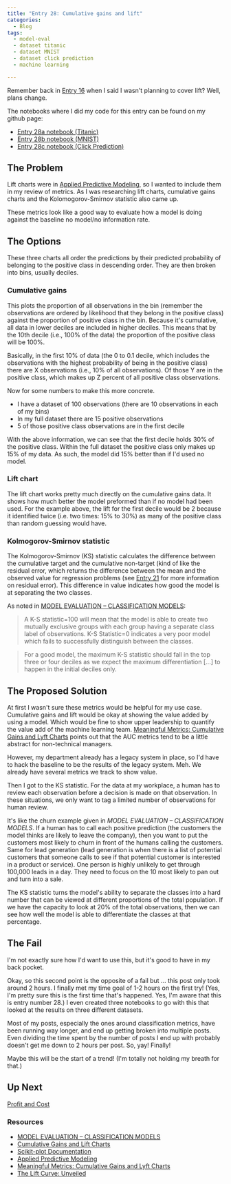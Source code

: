 ```yaml
---
title: "Entry 28: Cumulative gains and lift"
categories:
  - Blog
tags:
  - model-eval
  - dataset titanic
  - dataset MNIST
  - dataset click prediction
  - machine learning

---
```


Remember back in [Entry 16](https://julielinx.github.io/blog/16_model_eval_and_mathjax) when I said I wasn't planning to cover lift? Well, plans change.

The notebooks where I did my code for this entry can be found on my github page:
 - [Entry 28a notebook (Titanic)](https://github.com/julielinx/datascience_diaries/blob/master/02_model_eval/28a_nb_gain_lift.ipynb)
 - [Entry 28b notebook (MNIST)](https://github.com/julielinx/datascience_diaries/blob/master/02_model_eval/28b_nb_gain_lift.ipynb)
 - [Entry 28c notebook (Click Prediction)](https://github.com/julielinx/datascience_diaries/blob/master/02_model_eval/28c_nb_gain_lift.ipynb)
 

## The Problem

Lift charts were in [Applied Predictive Modeling](https://www.amazon.com/Applied-Predictive-Modeling-Max-Kuhn-ebook/dp/B00K15TZU0), so I wanted to include them in my review of metrics. As I was researching lift charts, cumulative gains charts and the Kolomogorov-Smirnov statistic also came up.

These metrics look like a good way to evaluate how a model is doing against the baseline no model/no information rate.

## The Options

These three charts all order the predictions by their predicted probability of belonging to the positive class in descending order. They are then broken into bins, usually deciles.

### Cumulative gains

This plots the proportion of all observations in the bin (remember the observations are ordered by likelihood that they belong in the positive class) against the proportion of positive class in the bin. Because it's cumulative, all data in lower deciles are included in higher deciles. This means that by the 10th decile (i.e., 100% of the data) the proportion of the positive class will be 100%.

Basically, in the first 10% of data (the 0 to 0.1 decile, which includes the observations with the highest probability of being in the positive class) there are X observations (i.e., 10% of all observations). Of those Y are in the positive class, which makes up Z percent of all positive class observations.

Now for some numbers to make this more concrete.

- I have a dataset of 100 observations (there are 10 observations in each of my bins)
- In my full dataset there are 15 positive observations
- 5 of those positive class observations are in the first decile

With the above information, we can see that the first decile holds 30% of the positive class. Within the full dataset the positive class only makes up 15% of my data. As such, the model did 15% better than if I'd used no model.

### Lift chart

The lift chart works pretty much directly on the cumulative gains data. It shows how much better the model preformed than if no model had been used. For the example above, the lift for the first decile would be 2 because it identified twice (i.e. two times: 15% to 30%) as many of the positive class than random guessing would have.

### Kolmogorov-Smirnov statistic

The Kolmogorov-Smirnov (KS) statistic calculates the difference between the cumulative target and the cumulative non-target (kind of like the residual error, which returns the difference between the mean and the observed value for regression problems (see [Entry 21](https://julielinx.github.io/blog/21_reg_score_theory) for more information on residual error). This difference in value indicates how good the model is at separating the two classes.

As noted in [MODEL EVALUATION – CLASSIFICATION MODELS](https://www.datavedas.com/model-evaluation-classification-models/):

> A K-S statistic=100 will mean that the model is able to create two mutually exclusive groups with each group having a separate class label of observations. K-S Statistic=0 indicates a very poor model which fails to successfully distinguish between the classes.

> For a good model, the maximum K-S statistic should fall in the top three or four deciles as we expect the maximum differentiation [...] to happen in the initial deciles only.

## The Proposed Solution

At first I wasn't sure these metrics would be helpful for my use case. Cumulative gains and lift would be okay at showing the value added by using a model. Which would be fine to show upper leadership to quantify the value add of the machine learning team. [Meaningful Metrics: Cumulative Gains and Lyft Charts](https://towardsdatascience.com/meaningful-metrics-cumulative-gains-and-lyft-charts-7aac02fc5c14) points out that the AUC metrics tend to be a little abstract for non-technical managers.

However, my department already has a legacy system in place, so I'd have to hack the baseline to be the results of the legacy system. Meh. We already have several metrics we track to show value.

Then I got to the KS statistic. For the data at my workplace, a human has to review each observation before a decision is made on that observation. In these situations, we only want to tag a limited number of observations for human review.

It's like the churn example given in *MODEL EVALUATION – CLASSIFICATION MODELS*. If a human has to call each positive prediction (the customers the model thinks are likely to leave the company), then you want to put the customers most likely to churn in front of the humans calling the customers. Same for lead generation (lead generation is when there is a list of potential customers that someone calls to see if that potential customer is interested in a product or service). One person is highly unlikely to get through 100,000 leads in a day. They need to focus on the 10 most likely to pan out and turn into a sale.

The KS statistic turns the model's ability to separate the classes into a hard number that can be viewed at different proportions of the total population. If we have the capacity to look at 20% of the total observations, then we can see how well the model is able to differentiate the classes at that percentage.

## The Fail

I'm not exactly sure how I'd want to use this, but it's good to have in my back pocket.

Okay, so this second point is the opposite of a fail but ... this post only took around 2 hours. I finally met my time goal of 1-2 hours on the first try! (Yes, I'm pretty sure this is the first time that's happened. Yes, I'm aware that this is entry number 28.) I even created three notebooks to go with this that looked at the results on three different datasets.

Most of my posts, especially the ones around classification metrics, have been running way longer, and end up getting broken into multiple posts. Even dividing the time spent by the number of posts I end up with probably doesn't get me down to 2 hours per post. So, yay! Finally!

Maybe this will be the start of a trend! (I'm totally not holding my breath for that.)

## Up Next

[Profit and Cost](https://julielinx.github.io/blog/29_thresholds_profit_cost)

### Resources

- [MODEL EVALUATION – CLASSIFICATION MODELS](https://www.datavedas.com/model-evaluation-classification-models/)
- [Cumulative Gains and Lift Charts](http://www2.cs.uregina.ca/~dbd/cs831/notes/lift_chart/lift_chart.html)
- [Scikit-plot Documentation](https://readthedocs.org/projects/scikit-plot/downloads/pdf/stable/)
- [Applied Predictive Modeling](https://www.amazon.com/Applied-Predictive-Modeling-Max-Kuhn-ebook/dp/B00K15TZU0)
- [Meaningful Metrics: Cumulative Gains and Lyft Charts](https://towardsdatascience.com/meaningful-metrics-cumulative-gains-and-lyft-charts-7aac02fc5c14)
- [The Lift Curve: Unveiled](https://towardsdatascience.com/the-lift-curve-unveiled-998851147871)

